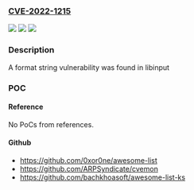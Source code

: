 ### [CVE-2022-1215](https://cve.mitre.org/cgi-bin/cvename.cgi?name=CVE-2022-1215)
![](https://img.shields.io/static/v1?label=Product&message=libinput&color=blue)
![](https://img.shields.io/static/v1?label=Version&message=libinput%201.10%20and%20above%20&color=brightgreen)
![](https://img.shields.io/static/v1?label=Vulnerability&message=CWE-134&color=brightgreen)

### Description

A format string vulnerability was found in libinput

### POC

#### Reference
No PoCs from references.

#### Github
- https://github.com/0xor0ne/awesome-list
- https://github.com/ARPSyndicate/cvemon
- https://github.com/bachkhoasoft/awesome-list-ks

